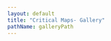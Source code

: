 ```yaml
---
layout: default
title: "Critical Maps- Gallery"
pathName: galleryPath
---
```



<div id="gallerymap"></div>

<script type="text/javascript">
    $().ready(function () {
        var cameraIcon = L.icon({
            iconUrl: '/assets/images/marker-photo.png',
            iconSize: [48, 48],
            iconAnchor: [24, 24]
        });

        var cameraMap = new L.map('gallerymap', { zoomControl: false }).setView([52.468209, 13.425995], 3);

        L.mapboxGL({
            attribution: '<a href="https://www.maptiler.com/copyright/">&copy; MapTiler</a> <a href="https://www.openstreetmap.org/copyright">&copy; OpenStreetMap contributors</a>',
            style: 'https://api.maptiler.com/maps/basic/style.json?key=BF1ZtxvN8zHG9Wc6omQn'
        }).addTo(cameraMap);

        new L.Control.Zoom({ position: 'bottomleft' }).addTo(cameraMap);
        var hash = new L.Hash(cameraMap);

        function saveHashToElements() {
            if (hash.lastHash) {
                $(".hash-append").each(function (index) {
                    $(this).attr("href", $(this).data("template").replace('${hash}', hash.lastHash));
                });
            }
        }
        cameraMap.on("moveend", function () {
            saveHashToElements()
        }, this);
        cameraMap.on("zoomend", function () {
            saveHashToElements()
        }, this);


        $.get("https://api.criticalmaps.net/gallery/",
            function (response) {
                for (var i = 0; i < response.length; i++) {
                    var currentImageObject = response[i]

                    L.marker([
                        criticalMapsUtils.convertCoordinateFormat(currentImageObject.latitude),
                        criticalMapsUtils.convertCoordinateFormat(currentImageObject.longitude)],
                        { icon: cameraIcon }
                    )
                        .addTo(cameraMap)
                        .bindPopup(
                            '<a class="popuplink" target="_blank" href="https://api.criticalmaps.net/gallery/image/' + currentImageObject.id + '">' +
                            '<img class="popupimage" src="https://api.criticalmaps.net/gallery/thumbnail/' + currentImageObject.id + '">' +
                            '</a>');
                }
            }
        );
    });
</script>

